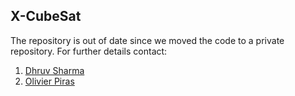 ## X-CubeSat 

The repository is out of date since we moved the code to a private repository. For further details contact:

1. [Dhruv Sharma](dhruv.sharma@polytechnique.edu)
2. [Olivier Piras](github@oprs.eu)
